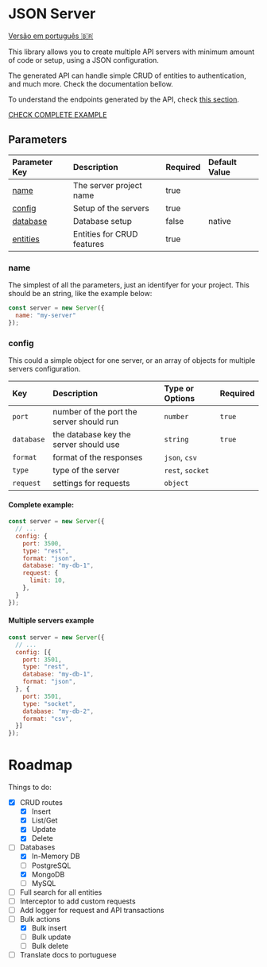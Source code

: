 # JSON Server

[Versão em português 🇧🇷](README-PT.md)

This library allows you to create multiple API servers with minimum amount of code or setup, using a JSON configuration.

The generated API can handle simple CRUD of entities to authentication, and much more. Check the documentation bellow.

To understand the endpoints generated by the API, check [this section](/docs/ROUTES.md).

[CHECK COMPLETE EXAMPLE](/docs/COMPLETE-EXAMPLE.md)

## Parameters

| Parameter Key  | Description             | Required | Default Value |
| :------------- | :---------------------- | :------- | :------------ |
| [name](#name)  | The server project name | true     |  |
| [config](#config) | Setup of the servers | true     |  |
| [database](#database) | Database setup   | false    | native |
| [entities](#entities) | Entities for CRUD features | true  |  |

### name

The simplest of all the parameters, just an identifyer for your project. This should be an string, like the example below:

```js
const server = new Server({
  name: "my-server"
});
```

### config

This could a simple object for one server, or an array of objects for multiple servers configuration.

| Key            | Description    | Type or Options | Required |
| :------------- | :------------- | :-------------- | :------- |
| ```port``` | number of the port the server should run | ```number``` | ```true``` |
| ```database``` | the database key the server should use | ```string``` | ```true``` |
| ```format``` | format of the responses | ```json```, ```csv``` |  |
| ```type``` | type of the server | ```rest```, ```socket``` |  |
| ```request``` | settings for requests | ```object``` |  |

#### **Complete example:**

```js
const server = new Server({
  // ...
  config: {
    port: 3500,
    type: "rest",
    format: "json",
    database: "my-db-1",
    request: {
      limit: 10,
    },
  }
});
```

#### **Multiple servers example**
```js
const server = new Server({
  // ...
  config: [{
    port: 3501,
    type: "rest",
    database: "my-db-1",
    format: "json",
  }, {
    port: 3501,
    type: "socket",
    database: "my-db-2",
    format: "csv",
  }]
});
```

# Roadmap

Things to do:

* [x] CRUD routes
  * [x] Insert
  * [x] List/Get
  * [x] Update
  * [x] Delete
* [ ] Databases
  * [x] In-Memory DB
  * [ ] PostgreSQL
  * [x] MongoDB
  * [ ] MySQL
* [ ] Full search for all entities
* [ ] Interceptor to add custom requests
* [ ] Add logger for request and API transactions
* [ ] Bulk actions
  * [x] Bulk insert
  * [ ] Bulk update
  * [ ] Bulk delete
* [ ] Translate docs to portuguese
